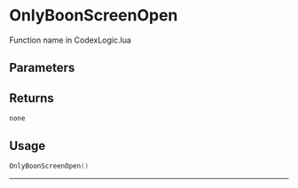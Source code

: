 # OnlyBoonScreenOpen
Function name in CodexLogic.lua
## Parameters

## Returns
`none`
## Usage
```lua
OnlyBoonScreenOpen()
```
---
